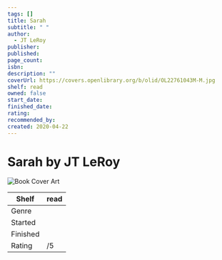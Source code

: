 ```yaml
---
tags: []
title: Sarah
subtitle: " "
author:
  - JT LeRoy
publisher: 
published: 
page_count: 
isbn: 
description: ""
coverUrl: https://covers.openlibrary.org/b/olid/OL22761043M-M.jpg
shelf: read
owned: false
start_date: 
finished_date: 
rating: 
recommended_by: 
created: 2020-04-22
---
```


# Sarah by JT LeRoy

![Book Cover Art](https://covers.openlibrary.org/b/olid/OL22761043M-M.jpg)

| Shelf | read |
| --- | --- |
| Genre |  |
| Started |  |
| Finished |  |
| Rating | /5 |

